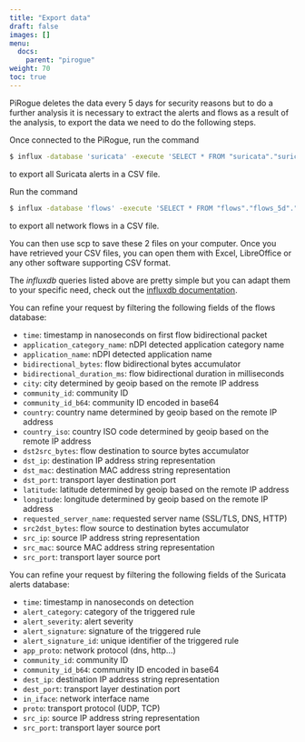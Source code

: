 ```yaml
---
title: "Export data"
draft: false
images: []
menu:
  docs:
    parent: "pirogue"
weight: 70
toc: true
---
```


PiRogue deletes the data every 5 days for security reasons but to do a further analysis it is necessary to extract the alerts and flows as a result of the analysis, to export the data we need to do the following steps.

Once connected to the PiRogue, run the command 
```bash
$ influx -database 'suricata' -execute 'SELECT * FROM "suricata"."suricata_5d"."alert"' -format 'csv'  alerts-`date +"%Y-%m-%d"`.csv
```
to export all Suricata alerts in a CSV file.

Run the command 
```bash
$ influx -database 'flows' -execute 'SELECT * FROM "flows"."flows_5d"."flow"' -format 'csv'  flows-`date +"%Y-%m-%d"`.csv
```
to export all network flows in a CSV file.

You can then use scp to save these 2 files on your computer. Once you have retrieved your CSV files, you can open them with Excel, LibreOffice or any other software supporting CSV format.

The *influxdb* queries listed above are pretty simple but you can adapt them to your specific need, check out the [influxdb documentation](https://docs.influxdata.com/influxdb/cloud/query-data/influxql/explore-data/).

You can refine your request by filtering the following fields of the flows database:

* `time`: timestamp in nanoseconds on first flow bidirectional packet
* `application_category_name`: nDPI detected application category name
* `application_name`: nDPI detected application name
* `bidirectional_bytes`: flow bidirectional bytes accumulator
* `bidirectional_duration_ms`: flow bidirectional duration in milliseconds
* `city`: city determined by geoip based on the remote IP address
* `community_id`: community ID
* `community_id_b64`: community ID encoded in base64
* `country`: country name determined by geoip based on the remote IP address
* `country_iso`: country ISO code determined by geoip based on the remote IP address
* `dst2src_bytes`: flow destination to source bytes accumulator
* `dst_ip`: destination IP address string representation
* `dst_mac`: destination MAC address string representation
* `dst_port`: transport layer destination port
* `latitude`: latitude determined by geoip based on the remote IP address
* `longitude`: longitude determined by geoip based on the remote IP address
* `requested_server_name`: requested server name (SSL/TLS, DNS, HTTP)
* `src2dst_bytes`: flow source to destination bytes accumulator
* `src_ip`: source IP address string representation
* `src_mac`: source MAC address string representation
* `src_port`: transport layer source port

You can refine your request by filtering the following fields of the Suricata alerts database:

* `time`: timestamp in nanoseconds on detection
* `alert_category`: category of the triggered rule
* `alert_severity`: alert severity
* `alert_signature`: signature of the triggered rule
* `alert_signature_id`: unique identifier of the triggered rule
* `app_proto`: network protocol (dns, http…)
* `community_id`: community ID
* `community_id_b64`: community ID encoded in base64
* `dest_ip`: destination IP address string representation
* `dest_port`: transport layer destination port
* `in_iface`: network interface name
* `proto`: transport protocol (UDP, TCP)
* `src_ip`: source IP address string representation
* `src_port`: transport layer source port